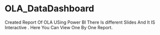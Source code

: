 # OLA_DataDashboard
Created Report Of OLA USing Power BI 
There Is different Slides And It IS Interactive .
Here You Can View One By One Report.
